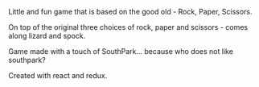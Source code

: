 Little and fun game that is based on the good old - Rock, Paper, Scissors.

On top of the original three choices of rock, paper and scissors - comes along lizard and spock.

Game made with a touch of SouthPark... because who does not like southpark?

Created with react and redux.
